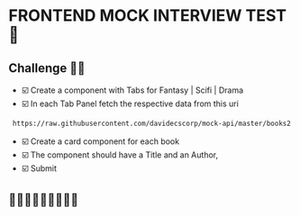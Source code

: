 # FRONTEND MOCK INTERVIEW TEST 🤔
## Challenge 🚧🚧

- ☑️ Create a component with Tabs for Fantasy | Scifi | Drama
- ☑️ In each Tab Panel fetch the respective data from this uri  
 ```bash
  https://raw.githubusercontent.com/davidecscorp/mock-api/master/books2.json
```
- ☑️ Create a card component for each book
- ☑️ The component should have a Title and an Author, 
- ☑️ Submit 

## 🎈🎈🎈🎈🎊🎊🎊🎊🍾

<!--  ```bash
  https://raw.githubusercontent.com/davidecscorp/mock-api/master/books.json
``` -->